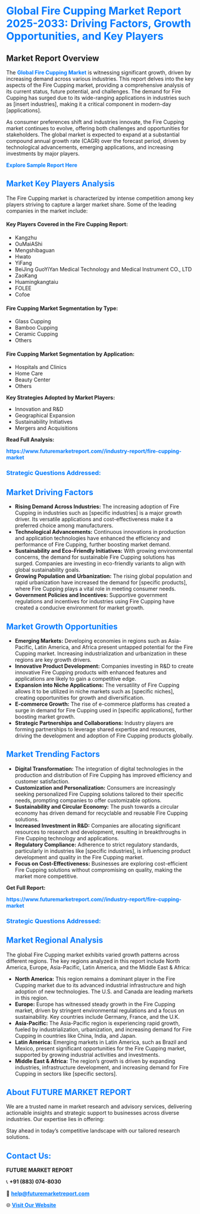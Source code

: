 <h1 style="color: #007BFF;">Global Fire Cupping Market Report 2025-2033: Driving Factors, Growth Opportunities, and Key Players</h1>

<section id="overview">
<h2>Market Report Overview</h2>
<p>The <a href="https://www.futuremarketreport.com//industry-report/fire-cupping-market" style="color: #007BFF; text-decoration: none;"><strong>Global Fire Cupping Market</strong></a> is witnessing significant growth, driven by increasing demand across various industries. This report delves into the key aspects of the Fire Cupping market, providing a comprehensive analysis of its current status, future potential, and challenges. The demand for Fire Cupping has surged due to its wide-ranging applications in industries such as [insert industries], making it a critical component in modern-day [applications].</p>
<p>As consumer preferences shift and industries innovate, the Fire Cupping market continues to evolve, offering both challenges and opportunities for stakeholders. The global market is expected to expand at a substantial compound annual growth rate (CAGR) over the forecast period, driven by technological advancements, emerging applications, and increasing investments by major players.</p>
</section>

<section id="overview">
<p><a href="https://www.futuremarketreport.com//request-sample/reportId=79010" style="color: #007BFF; text-decoration: none;"><strong>Explore Sample Report Here</strong></a></p>
</section>

<section id="key-players">
<h2 style="color: #007BFF;">Market Key Players Analysis</h2>
<p>The Fire Cupping market is characterized by intense competition among key players striving to capture a larger market share. Some of the leading companies in the market include:</p>
<h4>Key Players Covered in the Fire Cupping Report:</h4>
<ul><li>Kangzhu</li><li>OuMaiAShi</li><li>Mengshibaguan</li><li>Hwato</li><li>YiFang</li><li>BeiJing GuoYiYan Medical Technology and Medical Instrument CO., LTD</li><li>ZaoKang</li><li>Huamingkangtaiu</li><li>FOLEE</li><li>Cofoe</li></ul>
<h4>Fire Cupping Market Segmentation by Type:</h4>
<ul><li>Glass Cupping</li><li>Bamboo Cupping</li><li>Ceramic Cupping</li><li>Others</li></ul>

<h4>Fire Cupping Market Segmentation by Application:</h4>
<ul><li>Hospitals and Clinics</li><li>Home Care</li><li>Beauty Center</li><li>Others</li></ul>
<p><strong>Key Strategies Adopted by Market Players:</strong></p>
<ul>
<li>Innovation and R&D</li>
<li>Geographical Expansion</li>
<li>Sustainability Initiatives</li>
<li>Mergers and Acquisitions</li>
</ul>
</section>

<section>
<p><strong>Read Full Analysis: </strong></p><a href="https://www.futuremarketreport.com//industry-report/fire-cupping-market" style="color: #007BFF; text-decoration: none;"><strong>https://www.futuremarketreport.com//industry-report/fire-cupping-market</strong></a>
<h3 style="color: #007BFF;">Strategic Questions Addressed:</h3>
</section>

<section id="driving-factors">
<h2 style="color: #007BFF;">Market Driving Factors</h2>
<ul>
<li><strong>Rising Demand Across Industries:</strong> The increasing adoption of Fire Cupping in industries such as [specific industries] is a major growth driver. Its versatile applications and cost-effectiveness make it a preferred choice among manufacturers.</li>
<li><strong>Technological Advancements:</strong> Continuous innovations in production and application technologies have enhanced the efficiency and performance of Fire Cupping, further boosting market demand.</li>
<li><strong>Sustainability and Eco-Friendly Initiatives:</strong> With growing environmental concerns, the demand for sustainable Fire Cupping solutions has surged. Companies are investing in eco-friendly variants to align with global sustainability goals.</li>
<li><strong>Growing Population and Urbanization:</strong> The rising global population and rapid urbanization have increased the demand for [specific products], where Fire Cupping plays a vital role in meeting consumer needs.</li>
<li><strong>Government Policies and Incentives:</strong> Supportive government regulations and incentives for industries using Fire Cupping have created a conducive environment for market growth.</li>
</ul>
</section>

<section id="growth-opportunities">
<h2 style="color: #007BFF;">Market Growth Opportunities</h2>
<ul>
<li><strong>Emerging Markets:</strong> Developing economies in regions such as Asia-Pacific, Latin America, and Africa present untapped potential for the Fire Cupping market. Increasing industrialization and urbanization in these regions are key growth drivers.</li>
<li><strong>Innovative Product Development:</strong> Companies investing in R&D to create innovative Fire Cupping products with enhanced features and applications are likely to gain a competitive edge.</li>
<li><strong>Expansion into Niche Applications:</strong> The versatility of Fire Cupping allows it to be utilized in niche markets such as [specific niches], creating opportunities for growth and diversification.</li>
<li><strong>E-commerce Growth:</strong> The rise of e-commerce platforms has created a surge in demand for Fire Cupping used in [specific applications], further boosting market growth.</li>
<li><strong>Strategic Partnerships and Collaborations:</strong> Industry players are forming partnerships to leverage shared expertise and resources, driving the development and adoption of Fire Cupping products globally.</li>
</ul>
</section>

<section id="trending-factors">
<h2 style="color: #007BFF;">Market Trending Factors</h2>
<ul>
<li><strong>Digital Transformation:</strong> The integration of digital technologies in the production and distribution of Fire Cupping has improved efficiency and customer satisfaction.</li>
<li><strong>Customization and Personalization:</strong> Consumers are increasingly seeking personalized Fire Cupping solutions tailored to their specific needs, prompting companies to offer customizable options.</li>
<li><strong>Sustainability and Circular Economy:</strong> The push towards a circular economy has driven demand for recyclable and reusable Fire Cupping solutions.</li>
<li><strong>Increased Investment in R&D:</strong> Companies are allocating significant resources to research and development, resulting in breakthroughs in Fire Cupping technology and applications.</li>
<li><strong>Regulatory Compliance:</strong> Adherence to strict regulatory standards, particularly in industries like [specific industries], is influencing product development and quality in the Fire Cupping market.</li>
<li><strong>Focus on Cost-Effectiveness:</strong> Businesses are exploring cost-efficient Fire Cupping solutions without compromising on quality, making the market more competitive.</li>
</ul>
</section>

<section>
<p><strong>Get Full Report: </strong></p><a href="https://www.futuremarketreport.com//industry-report/fire-cupping-market" style="color: #007BFF; text-decoration: none;"><strong>https://www.futuremarketreport.com//industry-report/fire-cupping-market</strong></a>
<h3 style="color: #007BFF;">Strategic Questions Addressed:</h3>
</section>


<section id="regional-analysis">
<h2 style="color: #007BFF;">Market Regional Analysis</h2>
<p>The global Fire Cupping market exhibits varied growth patterns across different regions. The key regions analyzed in this report include North America, Europe, Asia-Pacific, Latin America, and the Middle East & Africa:</p>
<ul>
<li><strong>North America:</strong> This region remains a dominant player in the Fire Cupping market due to its advanced industrial infrastructure and high adoption of new technologies. The U.S. and Canada are leading markets in this region.</li>
<li><strong>Europe:</strong> Europe has witnessed steady growth in the Fire Cupping market, driven by stringent environmental regulations and a focus on sustainability. Key countries include Germany, France, and the U.K.</li>
<li><strong>Asia-Pacific:</strong> The Asia-Pacific region is experiencing rapid growth, fueled by industrialization, urbanization, and increasing demand for Fire Cupping in countries like China, India, and Japan.</li>
<li><strong>Latin America:</strong> Emerging markets in Latin America, such as Brazil and Mexico, present significant opportunities for the Fire Cupping market, supported by growing industrial activities and investments.</li>
<li><strong>Middle East & Africa:</strong> The region’s growth is driven by expanding industries, infrastructure development, and increasing demand for Fire Cupping in sectors like [specific sectors].</li>
</ul>
</section>

<footer>
<h2 style="color: #007BFF;">About FUTURE MARKET REPORT</h2>
<p>We are a trusted name in market research and advisory services, delivering actionable insights and strategic support to businesses across diverse industries. Our expertise lies in offering:</p>

<p>Stay ahead in today’s competitive landscape with our tailored research solutions.</p>

<h2 style="color: #007BFF;">Contact Us:</h2>
<p><strong>FUTURE MARKET REPORT</strong></p>
<p>📞 <strong>+91 (883) 074-8030</strong></p>
<p>📧 <strong><a href="mailto:help@futuremarketreport.com" style="color: #007BFF;">help@futuremarketreport.com</a></strong></p>
<p>🌐 <strong><a href="https://www.futuremarketreport.com/" style="color: #007BFF;">Visit Our Website</a></strong></p>
</footer>